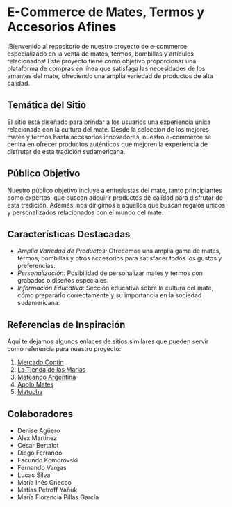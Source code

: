# E-Commerce de Mates, Termos y Accesorios Afines

¡Bienvenido al repositorio de nuestro proyecto de e-commerce especializado en la venta de mates, termos, bombillas y artículos relacionados! Este proyecto tiene como objetivo proporcionar una plataforma de compras en línea que satisfaga las necesidades de los amantes del mate, ofreciendo una amplia variedad de productos de alta calidad.

## Temática del Sitio
El sitio está diseñado para brindar a los usuarios una experiencia única relacionada con la cultura del mate. Desde la selección de los mejores mates y termos hasta accesorios innovadores, nuestro e-commerce se centra en ofrecer productos auténticos que mejoren la experiencia de disfrutar de esta tradición sudamericana.

## Público Objetivo
Nuestro público objetivo incluye a entusiastas del mate, tanto principiantes como expertos, que buscan adquirir productos de calidad para disfrutar de esta tradición. Además, nos dirigimos a aquellos que buscan regalos únicos y personalizados relacionados con el mundo del mate.

## Características Destacadas
- *Amplia Variedad de Productos:* Ofrecemos una amplia gama de mates, termos, bombillas y otros accesorios para satisfacer todos los gustos y preferencias.
- *Personalización:* Posibilidad de personalizar mates y termos con grabados o diseños especiales.
- *Información Educativa:* Sección educativa sobre la cultura del mate, cómo prepararlo correctamente y su importancia en la sociedad sudamericana.

## Referencias de Inspiración
Aquí te dejamos algunos enlaces de sitios similares que pueden servir como referencia para nuestro proyecto:

1. [Mercado Contin](https://www.mercadocontin.com.ar/)
2. [La Tienda de las Marias](https://www.latiendadelasmarias.com.ar/)
3. [Mateando Argentina](https://www.mateandoarg.com/)
4. [Apolo Mates](https://apolomates.com.ar/)
5. [Matucha](https://www.matucha.com.ar/)

## Colaboradores

- Denise Agüero
- Alex Martinez
- César Bertalot
- Diego Ferrando
- Facundo Komorovski
- Fernando Vargas
- Lucas Silva
- María Inés Gnecco
- Matías Petroff Yañuk
- María Florencia Pillas García